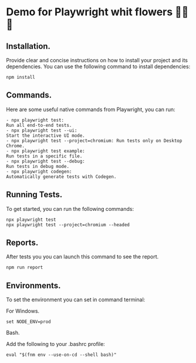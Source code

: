 # Demo for Playwright whit flowers 🌺🌺🌺

## Installation.
Provide clear and concise instructions on how to install your project and its dependencies. You can use the following command to install dependencies:

~~~
npm install
~~~

## Commands.
Here are some useful native commands from Playwright, you can run:
~~~
- npx playwright test: 
Run all end-to-end tests.
- npx playwright test --ui: 
Start the interactive UI mode.
- npx playwright test --project=chromium: Run tests only on Desktop Chrome.
- npx playwright test example: 
Run tests in a specific file.
- npx playwright test --debug: 
Run tests in debug mode.
- npx playwright codegen: 
Automatically generate tests with Codegen.
~~~
## Running Tests.
To get started, you can run the following commands:
~~~
npx playwright test
npx playwright test --project=chromium --headed
~~~
## Reports.
After tests you you can launch this command to see the report.
~~~
npm run report
~~~
## Environments.
To set the environment you can set in command terminal:

For Windows.
~~~
set NODE_ENV=prod 
~~~

Bash.

Add the following to your .bashrc profile:
~~~
eval "$(fnm env --use-on-cd --shell bash)"
~~~